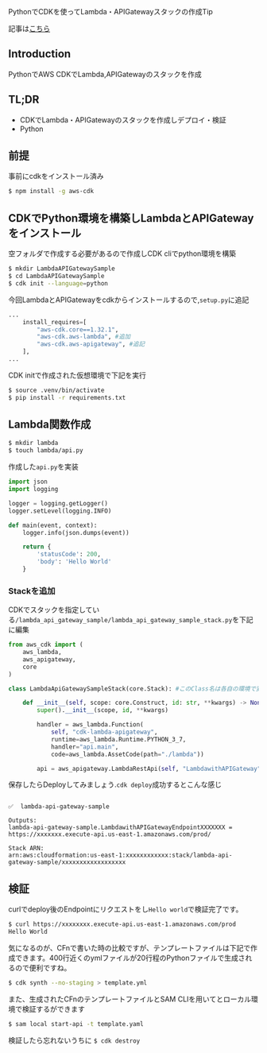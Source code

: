 
PythonでCDKを使ってLambda・APIGatewayスタックの作成Tip

記事は[こちら](https://code-recipies.netlify.com/tips/IaaS/cdk/lambda-apigateway)


## Introduction
PythonでAWS CDKでLambda,APIGatewayのスタックを作成

## TL;DR
- CDKでLambda・APIGatewayのスタックを作成しデプロイ・検証
- Python

## 前提
事前にcdkをインストール済み

```sh title=cdkのインストール
$ npm install -g aws-cdk
```

## CDKでPython環境を構築しLambdaとAPIGatewayをインストール

空フォルダで作成する必要があるので作成しCDK cliでpython環境を構築

```sh title=cdk cliでpython環境の構築
$ mkdir LambdaAPIGatewaySample
$ cd LambdaAPIGatewaySample
$ cdk init --language=python
```

今回LambdaとAPIGatewayをcdkからインストールするので,`setup.py`に追記

```python title=setup.py
...
    install_requires=[
        "aws-cdk.core==1.32.1",
        "aws-cdk.aws-lambda", #追加
        "aws-cdk.aws-apigateway", #追記
    ],
...
```

CDK initで作成された仮想環境で下記を実行

```sh 
$ source .venv/bin/activate
$ pip install -r requirements.txt
```

## Lambda関数作成

```sh
$ mkdir lambda
$ touch lambda/api.py
```

作成した`api.py`を実装

```python title=api.py
import json
import logging

logger = logging.getLogger()
logger.setLevel(logging.INFO)

def main(event, context):
    logger.info(json.dumps(event))

    return {
        'statusCode': 200,
        'body': 'Hello World'
    }
```

### Stackを追加

CDKでスタックを指定している`/lambda_api_gateway_sample/lambda_api_gateway_sample_stack.py`を下記に編集

```python title=lambda_api_gateway_sample_stack.py
from aws_cdk import (
    aws_lambda,
    aws_apigateway,
    core
)

class LambdaApiGatewaySampleStack(core.Stack): #このClass名は各自の環境で変わるので注意

    def __init__(self, scope: core.Construct, id: str, **kwargs) -> None:
        super().__init__(scope, id, **kwargs)

        handler = aws_lambda.Function(
            self, "cdk-lambda-apigateway",
            runtime=aws_lambda.Runtime.PYTHON_3_7,
            handler="api.main",
            code=aws_lambda.AssetCode(path="./lambda"))

        api = aws_apigateway.LambdaRestApi(self, "LambdawithAPIGateway", handler=handler) #第二引数のAPIGatewayの命名は
```


保存したらDeployしてみましょう.`cdk deploy`成功するとこんな感じ

```title=deploy成功

✅  lambda-api-gateway-sample

Outputs:
lambda-api-gateway-sample.LambdawithAPIGatewayEndpointXXXXXXX = https://xxxxxxx.execute-api.us-east-1.amazonaws.com/prod/

Stack ARN:
arn:aws:cloudformation:us-east-1:xxxxxxxxxxxx:stack/lambda-api-gateway-sample/xxxxxxxxxxxxxxxxxx
```

## 検証

curlでdeploy後のEndpointにリクエストをし`Hello world`で検証完了です。

```sh 
$ curl https://xxxxxxxx.execute-api.us-east-1.amazonaws.com/prod
Hello World
```

気になるのが、CFnで書いた時の比較ですが、テンプレートファイルは下記で作成できます。400行近くのymlファイルが20行程のPythonファイルで生成されるので便利ですね。

```sh
$ cdk synth --no-staging > template.yml
```

また、生成されたCFnのテンプレートファイルとSAM CLIを用いてとローカル環境で検証するができます

```sh
$ sam local start-api -t template.yaml
```

検証したら忘れないうちに
`$ cdk destroy`
